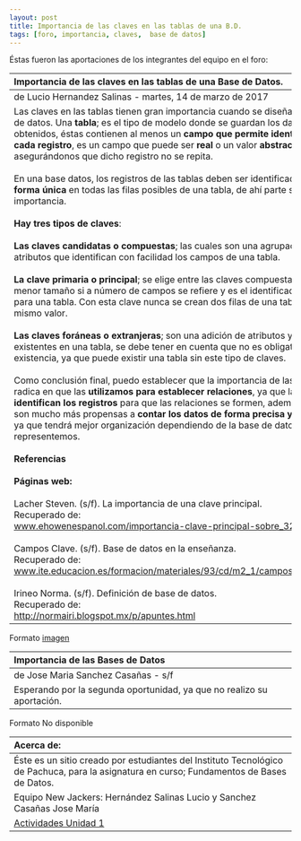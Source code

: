 ```yaml
---
layout: post
title: Importancia de las claves en las tablas de una B.D.
tags: [foro, importancia, claves,  base de datos]
---
```

<p style="text-align: justify;">
Éstas fueron las aportaciones de los integrantes del equipo en el foro:</p>

| Importancia de las claves en las tablas de una Base de Datos.  |
| :------- | 
| de Lucio Hernandez Salinas - martes, 14 de marzo de 2017 | 
| Las claves en las tablas tienen gran importancia cuando se diseña una base de datos. Una __tabla__; es el tipo de modelo donde se guardan los datos obtenidos, éstas contienen  al menos un __campo que permite identificar cada registro__, es un campo que puede ser __real__ o un valor __abstracto__ asegurándonos que dicho registro no se repita.  <br><br>En una base datos, los registros de las tablas deben ser identificados de __forma única__ en todas las filas posibles de una tabla, de ahí parte su importancia.  <br><br>__Hay tres tipos de claves__:  <br><br>__Las claves candidatas o compuestas__; las cuales son una agrupación de atributos que identifican con facilidad los campos de una tabla.<br><br>__La clave primaria o principal__; se elige entre las claves compuestas, tiene un menor tamaño si a número de campos se refiere y es el identificador único para una tabla. Con esta clave nunca se crean dos filas de una tabla con el mismo valor.<br><br>__Las claves foráneas o extranjeras__; son una adición de atributos ya existentes en una tabla, se debe tener en cuenta que no es obligatoria su existencia, ya que puede existir una tabla sin este tipo de claves.<br><br>Como conclusión final, puedo establecer que la importancia de las claves radica en que las __utilizamos para establecer relaciones__, ya que las claves __identifican los registros__ para que las relaciones se formen, además de que son mucho más propensas a __contar los datos de forma precisa y eficiente__, ya que tendrá mejor organización dependiendo de la base de datos que representemos.<br><br>__Referencias__<br><br>__Páginas web:__<br><br>Lacher Steven. (s/f). La importancia de una clave principal.<br>Recuperado de:<br> www.ehowenespanol.com/importancia-clave-principal-sobre_324360/<br><br>Campos Clave. (s/f). Base de datos en la enseñanza.<br>Recuperado de:<br>www.ite.educacion.es/formacion/materiales/93/cd/m2_1/campos_clave.html<br><br>Irineo Norma. (s/f). Definición de base de datos.<br>Recuperado de:<br>http://normairi.blogspot.mx/p/apuntes.html |

Formato [imagen](https://basededatostec.github.io/img/aporte.png "clic para ver el aporte")

| Importancia de las Bases de Datos  |
| :------- | 
| de Jose Maria Sanchez Casañas - s/f | 
| Esperando por la segunda oportunidad, ya que no realizo su aportación.

Formato No disponible


|  Acerca de: | 
| :------ | 
| Éste es un sitio creado por estudiantes del Instituto Tecnológico de Pachuca, para la asignatura en curso; Fundamentos de Bases de Datos. | 
| Equipo New Jackers: Hernández Salinas Lucio y Sanchez Casañas Jose María |
| <a href="https://basededatostec.github.io/unidaduno/">Actividades Unidad 1</a> |


